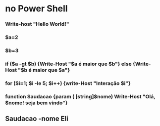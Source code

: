 # no Power Shell

### Write-host "Hello World!"

### $a=2
### $b=3
### if ($a -gt $b) {Write-Host "$a é maior que $b"} else {Write-Host "$b é maior que $a"}

### for ($i=1; $i -le 5; $i++) {write-Host "Interação $i"}

### function Saudacao {param ( [string]$nome) Write-Host "Olá, $nome! seja bem vindo"}
## Saudacao -nome Eli
